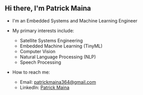 ## Hi there, I'm Patrick Maina
- I'm an Embedded Systems and Machine Learning Engineer

- My primary interests include:
    - Satellite Systems Engineering
    - Embedded Machine Learning (TinyML)
    - Computer Vision
    - Natural Language Processing (NLP)
    - Speech Processing

- How to reach me:
    - Email: patrickmaina364@gmail.com
    - LinkedIn: [Patrick Maina](https://www.linkedin.com/in/patrick-maina-6515321b0/)
